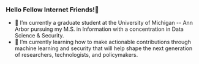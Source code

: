 ### Hello Fellow Internet Friends!👋

<!--
**stemlatina/stemlatina** is a ✨ _special_ ✨ repository because its `README.md` (this file) appears on your GitHub profile.
-->

- 🔭 I’m currently a graduate student at the University of Michigan -- Ann Arbor pursuing my M.S. in Information with a concentration in Data Science & Security.
- 🌱 I’m currently learning how to make actionable contributions through machine learning and security that will help shape the next generation of researchers, technologists, and policymakers.

